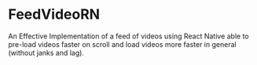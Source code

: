 # FeedVideoRN

An Effective Implementation of a feed of videos using React Native 
able to pre-load videos faster on scroll and load videos more faster in general (without janks and lag).
